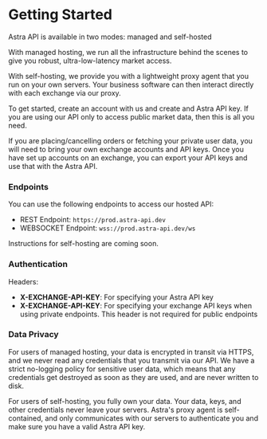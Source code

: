 # Getting Started

Astra API is available in two modes: managed and self-hosted

With managed hosting, we run all the infrastructure behind the scenes to give you robust, ultra-low-latency market access.

With self-hosting, we provide you with a lightweight proxy agent that you run on your own servers. Your business software can then interact directly with each exchange via our proxy.

To get started, create an account with us and create and Astra API key. If you are using our API only to access public market data, then this is all you need.

If you are placing/cancelling orders or fetching your private user data, you will need to bring your own exchange accounts and API keys. Once you have set up accounts on an exchange, you can export your API keys and use that with the Astra API.


### Endpoints

You can use the following endpoints to access our hosted API:

- REST Endpoint: `https://prod.astra-api.dev`
- WEBSOCKET Endpoint: `wss://prod.astra-api.dev/ws`

Instructions for self-hosting are coming soon.


### Authentication

Headers:
* **X-EXCHANGE-API-KEY**: For specifying your Astra API key 
* **X-EXCHANGE-API-KEY**: For specifying your exchange API keys when using private endpoints. This header is not required for public endpoints


### Data Privacy

For users of managed hosting, your data is encrypted in transit via HTTPS, and we never read any credentials that you transmit via our API. We have a strict no-logging policy for sensitive user data, which means that any credentials get destroyed as soon as they are used, and are never written to disk.

For users of self-hosting, you fully own your data. Your data, keys, and other credentials never leave your servers. Astra's proxy agent is self-contained, and only communicates with our servers to authenticate you and make sure you have a valid Astra API key.
